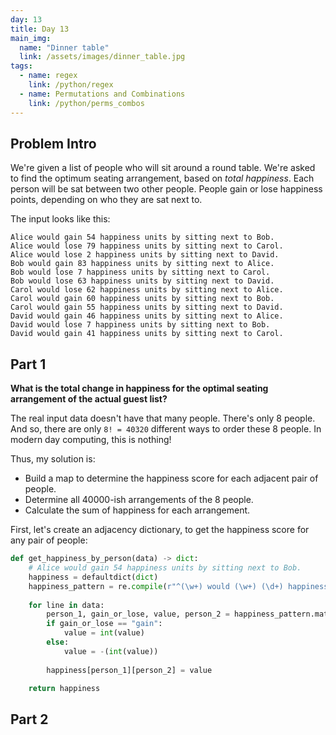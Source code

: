 ```yaml
---
day: 13
title: Day 13
main_img:
  name: "Dinner table"
  link: /assets/images/dinner_table.jpg
tags: 
  - name: regex
    link: /python/regex
  - name: Permutations and Combinations
    link: /python/perms_combos
---
```


## Problem Intro

We're given a list of people who will sit around a round table. We're asked to find the optimum seating arrangement, based on _total happiness_. Each person will be sat between two other people. People gain or lose happiness points, depending on who they are sat next to.

The input looks like this:

```text
Alice would gain 54 happiness units by sitting next to Bob.
Alice would lose 79 happiness units by sitting next to Carol.
Alice would lose 2 happiness units by sitting next to David.
Bob would gain 83 happiness units by sitting next to Alice.
Bob would lose 7 happiness units by sitting next to Carol.
Bob would lose 63 happiness units by sitting next to David.
Carol would lose 62 happiness units by sitting next to Alice.
Carol would gain 60 happiness units by sitting next to Bob.
Carol would gain 55 happiness units by sitting next to David.
David would gain 46 happiness units by sitting next to Alice.
David would lose 7 happiness units by sitting next to Bob.
David would gain 41 happiness units by sitting next to Carol.
```

## Part 1

**What is the total change in happiness for the optimal seating arrangement of the actual guest list?**

The real input data doesn't have that many people.  There's only 8 people.  And so, there are only `8! = 40320` different ways to order these 8 people.  In modern day computing, this is nothing!

Thus, my solution is:

- Build a map to determine the happiness score for each adjacent pair of people.
- Determine all 40000-ish arrangements of the 8 people.
- Calculate the sum of happiness for each arrangement.

First, let's create an adjacency dictionary, to get the happiness score for any pair of people:

```python
def get_happiness_by_person(data) -> dict:
    # Alice would gain 54 happiness units by sitting next to Bob.
    happiness = defaultdict(dict)
    happiness_pattern = re.compile(r"^(\w+) would (\w+) (\d+) happiness units by sitting next to (\w+)")
    
    for line in data:
        person_1, gain_or_lose, value, person_2 = happiness_pattern.match(line).groups()
        if gain_or_lose == "gain":
            value = int(value)
        else:
            value = -(int(value))
    
        happiness[person_1][person_2] = value

    return happiness
```

## Part 2
